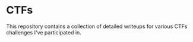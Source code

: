 # CTFs

This repository contains a collection  of detailed writeups for various CTFs challenges I've participated in.
